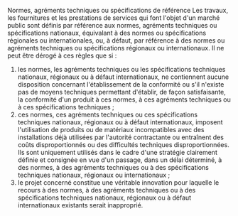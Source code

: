Normes, agréments techniques ou spécifications de
référence
Les travaux, les fournitures et les prestations de services qui font
l'objet d'un marché public sont définis par référence aux normes,
agréments techniques ou spécifications nationaux, équivalant à des
normes ou spécifications régionales ou internationales, ou, à défaut,
par référence à des normes ou agréments techniques ou spécifications
régionaux ou internationaux.
Il ne peut être dérogé à ces règles que si :
1.  les normes, les agréments techniques ou les spécifications
techniques nationaux, régionaux ou à défaut internationaux, ne
contiennent aucune disposition concernant l'établissement de la
conformité ou s'il n'existe pas de moyens techniques permettant
d'établir, de façon satisfaisante, la conformité d'un produit à ces
normes, à ces agréments techniques ou à ces spécifications
techniques ;
2.  ces normes, ces agréments techniques ou ces spécifications
techniques nationaux, régionaux ou à défaut internationaux, imposent
l'utilisation de produits ou de matériaux incompatibles avec des
installations déjà utilisées par l'autorité contractante ou
entraînent des coûts disproportionnés ou des difficultés techniques
disproportionnées. Ils sont uniquement utilisés dans le cadre d'une
stratégie clairement définie et consignée en vue d'un passage, dans
un délai déterminé, à des normes, à des agréments techniques ou à
des spécifications techniques nationaux, régionaux ou internationaux
;
3.  le projet concerné constitue une véritable innovation pour laquelle
le recours à des normes, à des agréments techniques ou à des
spécifications techniques nationaux, régionaux ou à défaut
internationaux existants serait inapproprié.